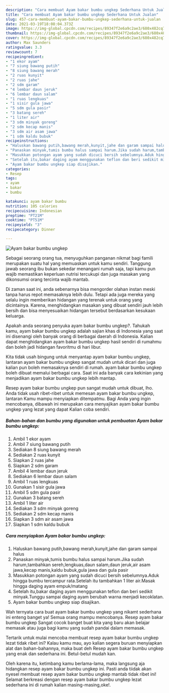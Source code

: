 ```yaml
---
description: "Cara membuat Ayam bakar bumbu ungkep Sederhana Untuk Jualan"
title: "Cara membuat Ayam bakar bumbu ungkep Sederhana Untuk Jualan"
slug: 457-cara-membuat-ayam-bakar-bumbu-ungkep-sederhana-untuk-jualan
date: 2021-03-19T18:08:04.373Z
image: https://img-global.cpcdn.com/recipes/89347f2e6a9c2ae3/680x482cq70/ayam-bakar-bumbu-ungkep-foto-resep-utama.jpg
thumbnail: https://img-global.cpcdn.com/recipes/89347f2e6a9c2ae3/680x482cq70/ayam-bakar-bumbu-ungkep-foto-resep-utama.jpg
cover: https://img-global.cpcdn.com/recipes/89347f2e6a9c2ae3/680x482cq70/ayam-bakar-bumbu-ungkep-foto-resep-utama.jpg
author: Max Saunders
ratingvalue: 3.3
reviewcount: 7
recipeingredient:
- "1 ekor ayam"
- "7 siung bawang putih"
- "8 siung bawang merah"
- "2 ruas kunyit"
- "2 ruas jahe"
- "2 sdm garam"
- "4 lembar daun jeruk"
- "6 lembar daun salam"
- "1 ruas lengkuas"
- "1 sisir gula jawa"
- "5 sdm gula pasir"
- "3 batang sereh"
- "1 liter air"
- "3 sdm minyak goreng"
- "2 sdm kecap manis"
- "3 sdm air asam jawa"
- "1 sdm kaldu bubuk"
recipeinstructions:
- "Haluskan bawang putih,bawang merah,kunyit,jahe dan garam sampai halus"
- "Panaskan minyak,tumis bumbu halus sampai harum.Jika sudah harum,tambahkan sereh,lengkuas,daun salam,daun jeruk,air asam jawa,kecap manis,kaldu bubuk,gula jawa dan gula pasir"
- "Masukkan potongan ayam yang sudah dicuci bersih sebelumnya.Aduk hingga bumbu tercampur rata.Setelah itu tambahkan 1 liter air.Masak hingga daging ayam empuk/matang"
- "Setelah itu,bakar daging ayam menggunakan teflon dan beri sedikit minyak.Tunggu sampai daging ayam berubah warna menjadi kecoklatan."
- "Ayam bakar bumbu ungkep siap disajikan."
categories:
- Resep
tags:
- ayam
- bakar
- bumbu

katakunci: ayam bakar bumbu 
nutrition: 105 calories
recipecuisine: Indonesian
preptime: "PT21M"
cooktime: "PT51M"
recipeyield: "3"
recipecategory: Dinner

---
```



![Ayam bakar bumbu ungkep](https://img-global.cpcdn.com/recipes/89347f2e6a9c2ae3/680x482cq70/ayam-bakar-bumbu-ungkep-foto-resep-utama.jpg)

Sebagai seorang orang tua, menyuguhkan panganan nikmat bagi famili merupakan suatu hal yang memuaskan untuk kamu sendiri. Tanggung jawab seorang ibu bukan sekedar menangani rumah saja, tapi kamu pun wajib memastikan keperluan nutrisi tercukupi dan juga masakan yang dikonsumsi orang tercinta wajib mantab.

Di zaman  saat ini, anda sebenarnya bisa mengorder olahan instan meski tanpa harus repot memasaknya lebih dulu. Tetapi ada juga mereka yang selalu ingin memberikan hidangan yang terenak untuk orang yang dicintainya. Karena, menghidangkan masakan yang dibuat sendiri jauh lebih bersih dan bisa menyesuaikan hidangan tersebut berdasarkan kesukaan keluarga. 



Apakah anda seorang penyuka ayam bakar bumbu ungkep?. Tahukah kamu, ayam bakar bumbu ungkep adalah sajian khas di Indonesia yang saat ini disenangi oleh banyak orang di berbagai daerah di Indonesia. Kalian dapat menghidangkan ayam bakar bumbu ungkep hasil sendiri di rumahmu dan boleh jadi hidangan favoritmu di hari libur.

Kita tidak usah bingung untuk menyantap ayam bakar bumbu ungkep, lantaran ayam bakar bumbu ungkep sangat mudah untuk dicari dan juga kalian pun boleh memasaknya sendiri di rumah. ayam bakar bumbu ungkep boleh dibuat memalui berbagai cara. Saat ini ada banyak cara kekinian yang menjadikan ayam bakar bumbu ungkep lebih mantap.

Resep ayam bakar bumbu ungkep pun sangat mudah untuk dibuat, lho. Anda tidak usah ribet-ribet untuk memesan ayam bakar bumbu ungkep, lantaran Kamu mampu menyiapkan ditempatmu. Bagi Anda yang ingin mencobanya, dibawah ini merupakan cara menyajikan ayam bakar bumbu ungkep yang lezat yang dapat Kalian coba sendiri.

<!--inarticleads1-->

##### Bahan-bahan dan bumbu yang digunakan untuk pembuatan Ayam bakar bumbu ungkep:

1. Ambil 1 ekor ayam
1. Ambil 7 siung bawang putih
1. Sediakan 8 siung bawang merah
1. Sediakan 2 ruas kunyit
1. Siapkan 2 ruas jahe
1. Siapkan 2 sdm garam
1. Ambil 4 lembar daun jeruk
1. Sediakan 6 lembar daun salam
1. Ambil 1 ruas lengkuas
1. Gunakan 1 sisir gula jawa
1. Ambil 5 sdm gula pasir
1. Gunakan 3 batang sereh
1. Ambil 1 liter air
1. Sediakan 3 sdm minyak goreng
1. Sediakan 2 sdm kecap manis
1. Siapkan 3 sdm air asam jawa
1. Siapkan 1 sdm kaldu bubuk




<!--inarticleads2-->

##### Cara menyiapkan Ayam bakar bumbu ungkep:

1. Haluskan bawang putih,bawang merah,kunyit,jahe dan garam sampai halus
1. Panaskan minyak,tumis bumbu halus sampai harum.Jika sudah harum,tambahkan sereh,lengkuas,daun salam,daun jeruk,air asam jawa,kecap manis,kaldu bubuk,gula jawa dan gula pasir
1. Masukkan potongan ayam yang sudah dicuci bersih sebelumnya.Aduk hingga bumbu tercampur rata.Setelah itu tambahkan 1 liter air.Masak hingga daging ayam empuk/matang
1. Setelah itu,bakar daging ayam menggunakan teflon dan beri sedikit minyak.Tunggu sampai daging ayam berubah warna menjadi kecoklatan.
1. Ayam bakar bumbu ungkep siap disajikan.




Wah ternyata cara buat ayam bakar bumbu ungkep yang nikamt sederhana ini enteng banget ya! Semua orang mampu mencobanya. Resep ayam bakar bumbu ungkep Sangat cocok banget buat kita yang baru akan belajar memasak atau juga bagi kamu yang sudah pandai dalam memasak.

Tertarik untuk mulai mencoba membuat resep ayam bakar bumbu ungkep lezat tidak ribet ini? Kalau kamu mau, ayo kalian segera buruan menyiapkan alat dan bahan-bahannya, maka buat deh Resep ayam bakar bumbu ungkep yang enak dan sederhana ini. Betul-betul mudah kan. 

Oleh karena itu, ketimbang kamu berlama-lama, maka langsung aja hidangkan resep ayam bakar bumbu ungkep ini. Pasti anda tiidak akan nyesel membuat resep ayam bakar bumbu ungkep mantab tidak ribet ini! Selamat berkreasi dengan resep ayam bakar bumbu ungkep lezat sederhana ini di rumah kalian masing-masing,oke!.

